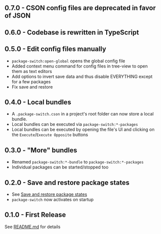 ## 0.7.0 - CSON config files are deprecated in favor of JSON

## 0.6.0 - Codebase is rewritten in TypeScript


## 0.5.0 - Edit config files manually
* `package-switch:open-global` opens the global config file
* Added context menu command for config files in tree-view to open them as text editors
* Add options to invert save data and thus disable EVERYTHING except for a few packages
* Fix save and restore

## 0.4.0 - Local bundles
* A `.package-switch.cson` in a project's root folder can now store a local bundle.
* Local bundles can be executed via `package-switch:*-packages`
* Local bundles can be executed by opening the file's UI and clicking on the `Execute`/`Execute Opposite` buttons

## 0.3.0 - "More" bundles
* Renamed `package-switch:*-bundle` to `package-switch:*-packages`
* Individual packages can be started/stopped too

## 0.2.0 - Save and restore package states
* See [Save and restore package states](README.md#save-and-restore-package-states)
* `package-switch` now activates on startup

## 0.1.0 - First Release
See [README.md](README.md) for details
